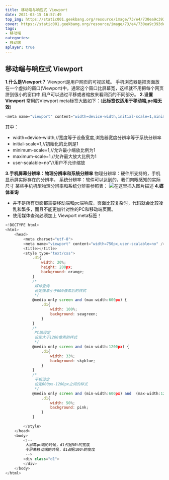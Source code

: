 ```yaml
---
title: 移动端与响应式 Viewport
date: 2021-03-15 16:57:49
top_img: https://static001.geekbang.org/resource/image/73/e4/730ea9c393def7975deceb48b3eb6fe4.jpg
cover: https://static001.geekbang.org/resource/image/73/e4/730ea9c393def7975deceb48b3eb6fe4.jpg
tags:
- 移动端
categories:
- 移动端
aplayer: true
---
```

## 移动端与响应式 Viewport

**1.什么是Viewport？**
Viewport是用户网页的可视区域。
手机浏览器是把页面放在一个虚拟的窗口(Viewport)中，通常这个窗口比屏幕宽，这样就不用把每个网页挤到很小的窗口中,用户可以通过平移或者缩放来看网页的不同部分。
**2.设置Viewport**
常用的Viewport meta标签大致如下：(**此标签仅适用于移动端,pc端无效**)

```javascript
<meta name="viewport" content="width=device-width,initial-scale=1,minimum-scale=1,maximum-scale=1,user-scalable=no" />
```

其中：

 -  width=device-width,//宽度等于设备宽度,浏览器宽度分辨率等于系统分辨率
-  initial-scale=1,//初始化的比例是1
-  minimum-scale=1,//允许最小缩放比例为1
-  maximum-scale=1,//允许最大放大比例为1
-  user-scalable=no"//用户不允许缩放

**3.手机屏幕分辨率：物理分辨率和系统分辨率**
物理分辨率：硬件所支持的，手机显示屏实际存在的分辨率。
系统分辨率：软件可以达到的，我们肉眼感知的实际尺寸
某些手机机型物理分辨率和系统分辨率参照表：
![在这里插入图片描述](https://img-blog.csdnimg.cn/20200826100357846.png#pic_center)
**4.媒体查询**

- 并不是所有页面都需要移动端和pc端响应，页面比较复杂时，代码就会比较凌乱和繁多，而且不能更加针对性的PC和移动端页面。
- 使用媒体查询必须加上 Viewport meta标签！

```javascript
<!DOCTYPE html>
<html>
	<head>
		<meta charset="utf-8">
		<meta name="viewport" content="width=750px,user-scalable=no" />
		<title></title>
		<style type="text/css">
			.d1{
				width: 20%;
				height: 200px;
				background: orange;
			}
			/* 
			 媒体查询
			 设定像素小于600像素后的样式
			 */
			@media only screen and (max-width:600px) {
				.d1{
					width: 100%;
					background: seagreen;
				}
			}
			/* 
			 PC端设定
			 设定大于1200像素的样式
			 */
			@media only screen and (min-width:1200px) {
				.d1{
					width: 33%;
					background: skyblue;
				}
			}
			/* 
			 平板设定
			 设定600px-1200px之间的样式
			 */
			@media only screen and (min-width:600px) and  (max-width:1200px){
				.d1{
					width: 50%;
					background: pink;
				}
			}
			
		</style>
	</head>
	<body>
		<!-- 
		 大屏幕pc端的时候，d1占据50%的宽度
		 小屏幕移动端的时候，d1占据100%的宽度
		 -->
		<div class="d1">
		</div>
	</body>
</html>

```
